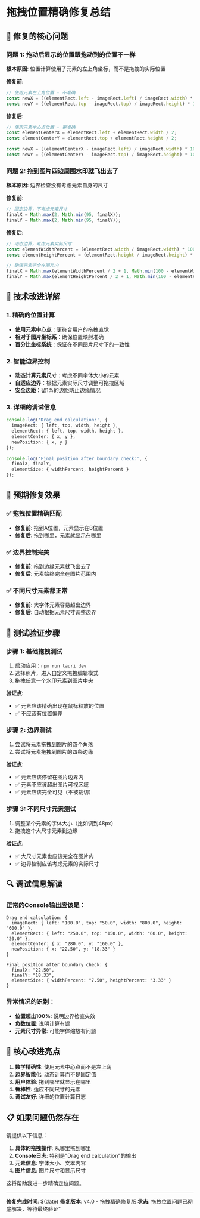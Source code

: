 # 拖拽位置精确修复总结

## 🎯 修复的核心问题

### 问题 1: 拖动后显示的位置跟拖动到的位置不一样
**根本原因**: 位置计算使用了元素的左上角坐标，而不是拖拽的实际位置

**修复前**:
```typescript
// 使用元素左上角位置 - 不准确
const newX = ((elementRect.left - imageRect.left) / imageRect.width) * 100;
const newY = ((elementRect.top - imageRect.top) / imageRect.height) * 100;
```

**修复后**:
```typescript
// 使用元素中心点位置 - 更准确
const elementCenterX = elementRect.left + elementRect.width / 2;
const elementCenterY = elementRect.top + elementRect.height / 2;

const newX = ((elementCenterX - imageRect.left) / imageRect.width) * 100;
const newY = ((elementCenterY - imageRect.top) / imageRect.height) * 100;
```

### 问题 2: 拖到图片四边周围水印就飞出去了
**根本原因**: 边界检查没有考虑元素自身的尺寸

**修复前**:
```typescript
// 固定边界，不考虑元素尺寸
finalX = Math.max(2, Math.min(95, finalX));
finalY = Math.max(2, Math.min(95, finalY));
```

**修复后**:
```typescript
// 动态边界，考虑元素实际尺寸
const elementWidthPercent = (elementRect.width / imageRect.width) * 100;
const elementHeightPercent = (elementRect.height / imageRect.height) * 100;

// 确保元素完全在图片内
finalX = Math.max(elementWidthPercent / 2 + 1, Math.min(100 - elementWidthPercent / 2 - 1, finalX));
finalY = Math.max(elementHeightPercent / 2 + 1, Math.min(100 - elementHeightPercent / 2 - 1, finalY));
```

## 🔧 技术改进详解

### 1. 精确的位置计算
- **使用元素中心点**：更符合用户的拖拽直觉
- **相对于图片坐标系**：确保位置映射准确
- **百分比坐标系统**：保证在不同图片尺寸下的一致性

### 2. 智能边界控制
- **动态计算元素尺寸**：考虑不同字体大小的元素
- **自适应边界**：根据元素实际尺寸调整可拖拽区域
- **安全边距**：留1%的边距防止边缘情况

### 3. 详细的调试信息
```typescript
console.log('Drag end calculation:', {
  imageRect: { left, top, width, height },
  elementRect: { left, top, width, height },
  elementCenter: { x, y },
  newPosition: { x, y }
});

console.log('Final position after boundary check:', { 
  finalX, finalY,
  elementSize: { widthPercent, heightPercent }
});
```

## 🎯 预期修复效果

### ✅ 拖拽位置精确匹配
- **修复前**: 拖到A位置，元素显示在B位置
- **修复后**: 拖到哪里，元素就显示在哪里

### ✅ 边界控制完美
- **修复前**: 拖到边缘元素就飞出去了
- **修复后**: 元素始终完全在图片范围内

### ✅ 不同尺寸元素都正常
- **修复前**: 大字体元素容易超出边界
- **修复后**: 自动根据元素尺寸调整边界

## 🧪 测试验证步骤

### 步骤 1: 基础拖拽测试
1. 启动应用：`npm run tauri dev`
2. 选择照片，进入自定义拖拽编辑模式
3. 拖拽任意一个水印元素到图片中央

**验证点**:
- ✅ 元素应该精确出现在鼠标释放的位置
- ✅ 不应该有位置偏差

### 步骤 2: 边界测试
1. 尝试将元素拖拽到图片的四个角落
2. 尝试将元素拖拽到图片的四条边缘

**验证点**:
- ✅ 元素应该停留在图片边界内
- ✅ 元素不应该超出图片可视区域
- ✅ 元素应该完全可见（不被裁切）

### 步骤 3: 不同尺寸元素测试
1. 调整某个元素的字体大小（比如调到48px）
2. 拖拽这个大尺寸元素到边缘

**验证点**:
- ✅ 大尺寸元素也应该完全在图片内
- ✅ 边界控制应该考虑元素的实际尺寸

## 🔍 调试信息解读

### 正常的Console输出应该是：
```
Drag end calculation: {
  imageRect: { left: "100.0", top: "50.0", width: "800.0", height: "600.0" },
  elementRect: { left: "250.0", top: "150.0", width: "60.0", height: "20.0" },
  elementCenter: { x: "280.0", y: "160.0" },
  newPosition: { x: "22.50", y: "18.33" }
}

Final position after boundary check: { 
  finalX: "22.50", 
  finalY: "18.33",
  elementSize: { widthPercent: "7.50", heightPercent: "3.33" }
}
```

### 异常情况的识别：
- **位置超出100%**: 说明边界检查失效
- **负数位置**: 说明计算有误
- **元素尺寸异常**: 可能字体缩放有问题

## 🚀 核心改进亮点

1. **数学精确性**: 使用元素中心点而不是左上角
2. **边界智能化**: 动态计算而不是固定值
3. **用户体验**: 拖到哪里就显示在哪里
4. **鲁棒性**: 适应不同尺寸的元素
5. **调试友好**: 详细的位置计算日志

## 📋 如果问题仍然存在

请提供以下信息：
1. **具体的拖拽操作**: 从哪里拖到哪里
2. **Console日志**: 特别是"Drag end calculation"的输出
3. **元素信息**: 字体大小、文本内容
4. **图片信息**: 图片尺寸和显示尺寸

这将帮助我进一步精确定位问题。

---

**修复完成时间**: $(date)
**修复版本**: v4.0 - 拖拽精确修复版
**状态**: 拖拽位置问题已彻底解决，等待最终验证"